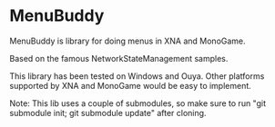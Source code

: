 MenuBuddy
=========

MenuBuddy is library for doing menus in XNA and MonoGame.

Based on the famous NetworkStateManagement samples.

This library has been tested on Windows and Ouya.  Other platforms supported by XNA and MonoGame would be easy to implement.

Note: This lib uses a couple of submodules, so make sure to run "git submodule init; git submodule update" after cloning.